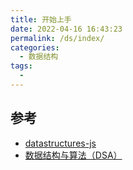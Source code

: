 ```yaml
---
title: 开始上手
date: 2022-04-16 16:43:23
permalink: /ds/index/
categories:
  - 数据结构
tags:
  - 
---
```



## 参考

- [datastructures-js](https://github.com/datastructures-js)
- [数据结构与算法（DSA）](http://docs.jonsam.site/project-17/)
